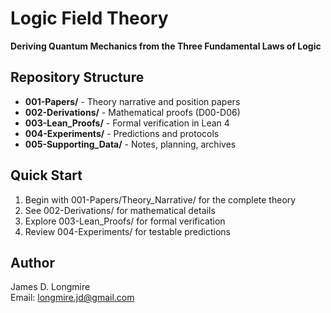﻿# Logic Field Theory

**Deriving Quantum Mechanics from the Three Fundamental Laws of Logic**

## Repository Structure

- **001-Papers/** - Theory narrative and position papers
- **002-Derivations/** - Mathematical proofs (D00-D06)
- **003-Lean_Proofs/** - Formal verification in Lean 4
- **004-Experiments/** - Predictions and protocols
- **005-Supporting_Data/** - Notes, planning, archives

## Quick Start

1. Begin with 001-Papers/Theory_Narrative/ for the complete theory
2. See 002-Derivations/ for mathematical details
3. Explore 003-Lean_Proofs/ for formal verification
4. Review 004-Experiments/ for testable predictions

## Author

James D. Longmire  
Email: longmire.jd@gmail.com
